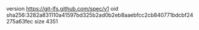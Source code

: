 version https://git-lfs.github.com/spec/v1
oid sha256:3282a831110a41597bd325b2ad0b2eb8aaebfcc2cb840771bdcbf24275a63fec
size 4351
